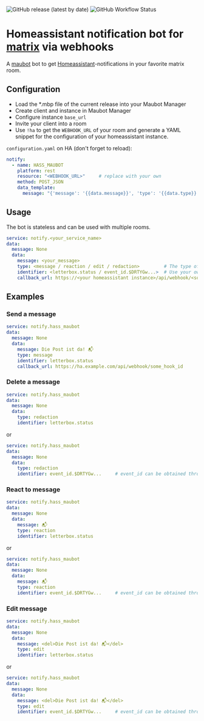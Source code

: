 ![GitHub release (latest by date)](https://img.shields.io/github/v/release/v411e/hasswebhookbot)
![GitHub Workflow Status](https://img.shields.io/github/workflow/status/v411e/hasswebhookbot/CI?label=maubot%20package%20build)

# Homeassistant notification bot for [matrix](https://matrix.org/) via webhooks
A [maubot](https://github.com/maubot) bot to get [Homeassistant](https://github.com/home-assistant)-notifications in your favorite matrix room.

## Configuration
- Load the *.mbp file of the current release into your Maubot Manager
- Create client and instance in Maubot Manager
- Configure instance `base_url`
- Invite your client into a room
- Use `!ha` to get the `WEBHOOK_URL` of your room and generate a YAML snippet for the configuration of your homeassistant instance.

`configuration.yaml` on HA (don't forget to reload):
```yaml
notify:
  - name: HASS_MAUBOT
    platform: rest
    resource: "<WEBHOOK_URL>"     # replace with your own
    method: POST_JSON
    data_template:
      message: "{'message': '{{data.message}}', 'type': '{{data.type}}', 'identifier': '{{data.identifier}}', 'callback_url': '{{data.callback_url}}'}"
```

## Usage
The bot is stateless and can be used with multiple rooms.
```yaml
service: notify.<your_service_name>
data:
  message: None
  data:
    message: <your_message>
    type: <message / reaction / edit / redaction>         # The type of action
    identifier: <letterbox.status / event_id.$DRTYGw...>  # Use your own identifier (#1) or reference an event_id (#2)
    callback_url: https://<your homeassistant instance>/api/webhook/<some_hook_id>  # Optional: Get a callback with entity_id of sent message
```

## Examples
### Send a message
```yaml
service: notify.hass_maubot
data:
  message: None
  data:
    message: Die Post ist da! 📬
    type: message
    identifier: letterbox.status
    callback_url: https://ha.example.com/api/webhook/some_hook_id
```
### Delete a message
```yaml
service: notify.hass_maubot
data:
  message: None
  data:
    type: redaction
    identifier: letterbox.status
```
or
```yaml
service: notify.hass_maubot
data:
  message: None
  data:
    type: redaction
    identifier: event_id.$DRTYGw...     # event_id can be obtained through callback
```
### React to message
```yaml
service: notify.hass_maubot
data:
  message: None
  data:
    message: 📬
    type: reaction
    identifier: letterbox.status
```
or
```yaml
service: notify.hass_maubot
data:
  message: None
  data:
    message: 📬
    type: reaction
    identifier: event_id.$DRTYGw...     # event_id can be obtained through callback
```
### Edit message
```yaml
service: notify.hass_maubot
data:
  message: None
  data:
    message: <del>Die Post ist da! 📬</del>
    type: edit
    identifier: letterbox.status
```
or
```yaml
service: notify.hass_maubot
data:
  message: None
  data:
    message: <del>Die Post ist da! 📬</del>
    type: edit
    identifier: event_id.$DRTYGw...     # event_id can be obtained through callback
```
